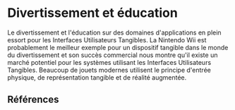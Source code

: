 # Divertissement et éducation

Le divertissement et l'éducation sur des domaines d'applications en plein essort pour les Interfaces Utilisateurs Tangibles. La Nintendo Wii est probablement le meilleur exemple pour un dispositif tangible dans le monde du divertissement et son succès commercial nous montre qu'il existe un marché potentiel pour les systèmes utilisant les Interfaces Utilisateurs Tangibles. Beaucoup de jouets modernes utilisent le principe d'entrée physique, de représentation tangible et de réalité augmentée.

## Références
